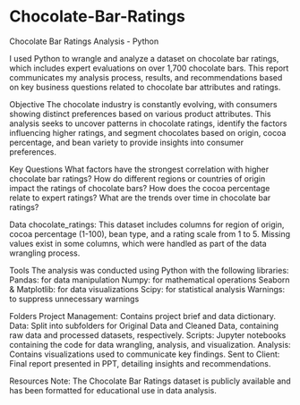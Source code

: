 # Chocolate-Bar-Ratings
Chocolate Bar Ratings Analysis - Python

I used Python to wrangle and analyze a dataset on chocolate bar ratings, which includes expert evaluations on over 1,700 chocolate bars. This report communicates my analysis process, results, and recommendations based on key business questions related to chocolate bar attributes and ratings.

Objective
The chocolate industry is constantly evolving, with consumers showing distinct preferences based on various product attributes. This analysis seeks to uncover patterns in chocolate ratings, identify the factors influencing higher ratings, and segment chocolates based on origin, cocoa percentage, and bean variety to provide insights into consumer preferences.

Key Questions
What factors have the strongest correlation with higher chocolate bar ratings?
How do different regions or countries of origin impact the ratings of chocolate bars?
How does the cocoa percentage relate to expert ratings?
What are the trends over time in chocolate bar ratings?

Data
chocolate_ratings: This dataset includes columns for region of origin, cocoa percentage (1-100), bean type, and a rating scale from 1 to 5.
Missing values exist in some columns, which were handled as part of the data wrangling process.

Tools
The analysis was conducted using Python with the following libraries:
Pandas: for data manipulation
Numpy: for mathematical operations
Seaborn & Matplotlib: for data visualizations
Scipy: for statistical analysis
Warnings: to suppress unnecessary warnings

Folders
Project Management: Contains project brief and data dictionary.
Data: Split into subfolders for Original Data and Cleaned Data, containing raw data and processed datasets, respectively.
Scripts: Jupyter notebooks containing the code for data wrangling, analysis, and visualization.
Analysis: Contains visualizations used to communicate key findings.
Sent to Client: Final report presented in PPT, detailing insights and recommendations.

Resources
Note: The Chocolate Bar Ratings dataset is publicly available and has been formatted for educational use in data analysis.

